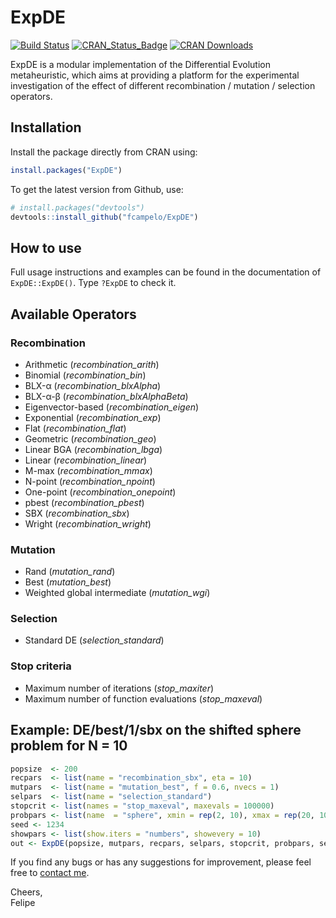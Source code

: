 # ExpDE
[![Build Status](https://travis-ci.org/fcampelo/ExpDE.png?branch=master)](https://travis-ci.org/fcampelo/ExpDE) [![CRAN_Status_Badge](http://www.r-pkg.org/badges/version/ExpDE)](http://cran.r-project.org/package=ExpDE)
[![CRAN Downloads](http://cranlogs.r-pkg.org/badges/ExpDE)](http://cran.rstudio.com/web/packages/ExpDE/index.html)

ExpDE is a modular implementation of the Differential Evolution metaheuristic, which aims at providing a platform for the experimental investigation of the effect of different recombination / mutation / selection operators.

## Installation

Install the package directly from CRAN using:
```R
install.packages("ExpDE")
```

To get the latest version from Github, use:

```R
# install.packages("devtools")
devtools::install_github("fcampelo/ExpDE")
```

## How to use

Full usage instructions and examples can be found in the documentation of `ExpDE::ExpDE()`. Type `?ExpDE` to check it.

## Available Operators

### Recombination
- Arithmetic (*recombination_arith*)
- Binomial (*recombination_bin*)
- BLX-&alpha; (*recombination_blxAlpha*)
- BLX-&alpha;-&beta; (*recombination_blxAlphaBeta*)
- Eigenvector-based (*recombination_eigen*)
- Exponential (*recombination_exp*)
- Flat (*recombination_flat*)
- Geometric (*recombination_geo*)
- Linear BGA (*recombination_lbga*)
- Linear (*recombination_linear*)
- M-max (*recombination_mmax*)
- N-point (*recombination_npoint*)
- One-point (*recombination_onepoint*)
- pbest (*recombination_pbest*)
- SBX (*recombination_sbx*)
- Wright (*recombination_wright*)   

### Mutation
- Rand (*mutation_rand*)
- Best (*mutation_best*)
- Weighted global intermediate (*mutation_wgi*)

### Selection
- Standard DE (*selection_standard*)

### Stop criteria
- Maximum number of iterations (*stop_maxiter*)
- Maximum number of function evaluations (*stop_maxeval*)

## Example: DE/best/1/sbx on the shifted sphere problem for N = 10
```R
popsize  <- 200
recpars  <- list(name = "recombination_sbx", eta = 10)
mutpars  <- list(name = "mutation_best", f = 0.6, nvecs = 1)
selpars  <- list(name = "selection_standard")
stopcrit <- list(names = "stop_maxeval", maxevals = 100000)
probpars <- list(name  = "sphere", xmin = rep(2, 10), xmax = rep(20, 10))
seed <- 1234
showpars <- list(show.iters = "numbers", showevery = 10)
out <- ExpDE(popsize, mutpars, recpars, selpars, stopcrit, probpars, seed, showpars)
```

If you find any bugs or has any suggestions for improvement, please feel free to [contact me](fcampelo@ufmg.br).

Cheers,  
Felipe
